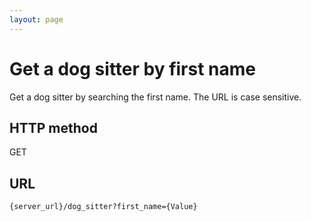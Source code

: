 ```yaml
---
layout: page
---
```


# Get a dog sitter by first name

Get a dog sitter by searching the first name. The URL is case sensitive.

## HTTP method

GET

## URL

```shell
{server_url}/dog_sitter?first_name={Value}
